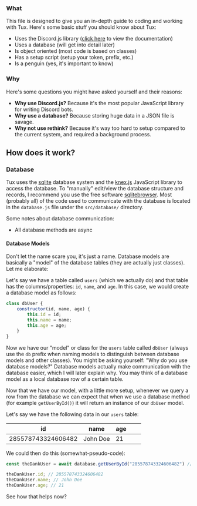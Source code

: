 ### What
This file is designed to give you an in-depth guide to coding and working with Tux.
Here's some basic stuff you should know about Tux:

* Uses the Discord.js library ([click here](https://discord.js.org/#/docs/main/stable/general/welcome) to view the documentation)
* Uses a database (will get into detail later)
* Is object oriented (most code is based on classes)
* Has a setup script (setup your token, prefix, etc.)
* Is a penguin (yes, it's important to know)

### Why
Here's some questions you might have asked yourself and their reasons:

* **Why use Discord.js?** Because it's the most popular JavaScript library for writing Discord bots.
* **Why use a database?** Because storing huge data in a JSON file is savage.
* **Why not use rethink?** Because it's way too hard to setup compared to the current system, and required a background process.

## How does it work?
### Database
Tux uses the [sqlite](https://en.wikipedia.org/wiki/SQLite) database system and the [knex.js](http://knexjs.org/) JavaScript library to access the database.
To "manually" edit/view the database structure and records, I recommend you use the free software [sqlitebrowser](http://sqlitebrowser.org/).
Most (probably all) of the code used to communicate with the database is located in the `database.js` file under the `src/database/` directory.

Some notes about database communication:

* All database methods are async

#### Database Models
Don't let the name scare you, it's just a name. Database models are basically a "model" of the database tables (they are actually just classes). Let me elaborate:

Let's say we have a table called `users` (which we actually do) and that table has the columns/properties: `id`, `name`, and `age`.
In this case, we would create a database model as follows:

```javascript
class dbUser {
    constructor(id, name, age) {
        this.id = id;
        this.name = name;
        this.age = age;
    }
}
```

Now we have our "model" or class for the `users` table called `dbUser` (always use the `db` prefix when naming models to distinguish between database models and other classes).
You might be asking yourself: "Why do you use database models?" Database models actually make communication with the database easier, which I will later explain why.
You may think of a database model as a local database row of a certain table.

Now that we have our model, with a little more setup, whenever we query a row from the database we can expect that when we use a database method (for example `getUserById()`) it will return an instance of our `dbUser` model.

Let's say we have the following data in our `users` table:

| id                 | name     | age |   |   |
|--------------------|----------|-----|---|---|
| 285578743324606482 | John Doe | 21  |   |   |

We could then do this (somewhat-pseudo-code):

```javascript
const theDankUser = await database.getUserById("285578743324606482") // example id provided, returns instance of dbUser

theDankUser.id; // 285578743324606482
theDankUser.name; // John Doe
theDankUser.age; // 21
```

See how that helps now?
